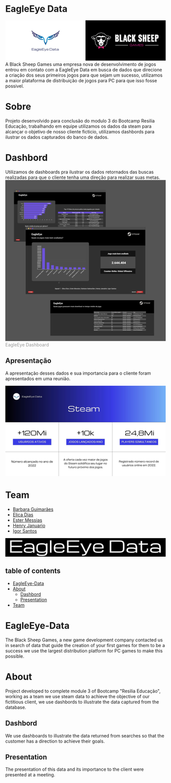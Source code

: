 # EagleEye Data
<img src="./Media/logogithub.png"></img>
A Black Sheep Games uma empresa nova de desenvolvimento de jogos entrou em contato com a EagleEye Data em busca de dados que direcione a criação dos seus primeiros jogos para que sejam um sucesso, utilizamos a maior plataforma de distribuição de jogos para PC para que isso fosse possivel.

# Sobre
Projeto desenvolvido para conclusão do modulo 3 do Bootcamp Resilia Educação, trabalhando em equipe utilizamos os dados da steam para alcançar o objetivo de nosso cliente ficticio, utilizamos dashbords para ilustrar os dados capturados do banco de dados.

# Dashbord
Utilizamos de dashboards pra ilustrar os dados retornados das buscas realizadas para que o cliente tenha uma direção para realizar suas metas.
<a href="https://infogram.com/9f066796-86ac-4488-877a-8c465fe91058" style="color:#989898!important;text-decoration:none!important;" target="_blank"><img src="./Media/dashboards.png"></img>
EagleEye Dashboard</a>

## Apresentação
A apresentação desses dados e sua importancia para o cliente foram apresentados em uma reunião.

<img src="./Media/EagleEye Data.jpg"></img>
# Team
- <a href="https://github.com/BarbaraGuimaraes21">Barbara Guimarães</a>
- <a href="https://github.com/elicadv">Elica Dias</a>
- <a href="https://github.com/est8r">Ester Messias</a>
- <a href="https://github.com/Henry-Januario">Henry Januario</a>
- <a href="https://github.com/igorsans">Igor Santos</a>

<img src="./Media/3.jpg"></img>

## table of contents
<!--ts-->
   * [EagleEye-Data](#EagleEye-Data)
   * [About](#About)
      * [Dashbord](#Dashbord)
      * [Presentation](#Presentation)
   * [Team](#Team)
<!--te-->
# EagleEye-Data
The Black Sheep Games, a new game development company contacted us in search of data that guide the creation of your first games for them to be a success we use the largest distribution platform for PC games to make this possible.

# About
Project developed to complete module 3 of Bootcamp "Resilia Educação", working as a team we use steam data to achieve the objective of our fictitious client, we use dashbords to illustrate the data captured from the database.

## Dashbord
We use dashboards to illustrate the data returned from searches so that the customer has a direction to achieve their goals.
## Presentation
The presentation of this data and its importance to the client were presented at a meeting.